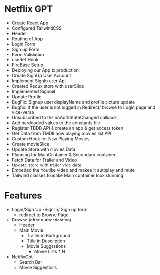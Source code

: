 # Netflix GPT

- Create React App
- Configured TailwindCSS
- Header
- Routing of App
- Login Form
- Sign up Form
- Form Validation
- useRef Hook
- FireBase Setup
- Deploying our App to production
- Create SignUp User Account
- Implement SignIn user Api
- Created Redux store with userSlice
- Implemented Signout
- Update Profile
- BugFix: Signup user displayName and profile picture update
- Bugfix: If the user is not logged in Redirect/ browse to Login page and vice-versa
- Unsubscribed to the onAuthStateChanged callback
- Add hardcoded values to the constants file
- Register TBDB API & create an app & get access token
- Get Data from TMDB now playing movies list API
- Custom Hook for Now Playing Movies
- Create movieSlice
- Update Store with movies Data
- Planning for MainContainer & Secondary container
- Fetch Data for Trailer and Video
- Update store with trailer vide data
- Embeded the Youtibe video and makee it autoplay and mute
- Tailwind classes to make Main container look stunning

# Features
- Login/Sign Up
    -Sign In/ Sign up form
    - redirect to Browse Page
- Browse (after authentication)
    - Header
    - Main Movie 
        - Trailer in Background
        - Title in Description
        - Movie Suggestions
            - Movie Lists * N
- NetflixGpt
    - Search Bar
    - Movie Siggestions